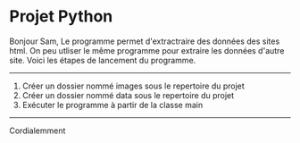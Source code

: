 # Projet Python

Bonjour Sam,
Le programme permet d'extractraire des données des sites html. On peu utliser le même programme pour extraire les données d'autre site.
Voici les étapes de lancement du programme.
*******
 1. Créer un dossier nommé images sous le repertoire du projet
 2. Créer un dossier nommé data sous le repertoire du projet
 3. Exécuter le programme à partir de la classe main
*******
Cordialemment
  